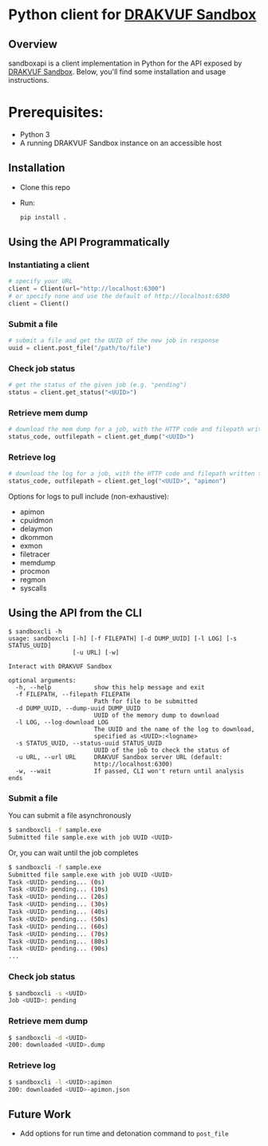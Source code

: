 # Python client for [DRAKVUF Sandbox](https://github.com/CERT-Polska/drakvuf-sandbox)

## Overview

sandboxapi is a client implementation in Python for the API exposed by
[DRAKVUF Sandbox](https://github.com/CERT-Polska/drakvuf-sandbox). Below, you'll find some installation and usage
instructions.

# Prerequisites:
- Python 3
- A running DRAKVUF Sandbox instance on an accessible host

## Installation

* Clone this repo
* Run:

    ```bash
    pip install .
    ```

## Using the API Programmatically

### Instantiating a client

```python
# specify your URL
client = Client(url="http://localhost:6300")
# or specify none and use the default of http://localhost:6300
client = Client()
```

### Submit a file

```python
# submit a file and get the UUID of the new job in response
uuid = client.post_file("/path/to/file")
```

### Check job status

```python
# get the status of the given job (e.g. "pending")
status = client.get_status("<UUID>")
```

### Retrieve mem dump

```python
# download the mem dump for a job, with the HTTP code and filepath written to returned
status_code, outfilepath = client.get_dump("<UUID>")
```

### Retrieve log

```python
# download the log for a job, with the HTTP code and filepath written to returned
status_code, outfilepath = client.get_log("<UUID>", "apimon")
```

Options for logs to pull include (non-exhaustive):
* apimon
* cpuidmon
* delaymon
* dkommon
* exmon
* filetracer
* memdump
* procmon
* regmon
* syscalls

## Using the API from the CLI

```
$ sandboxcli -h
usage: sandboxcli [-h] [-f FILEPATH] [-d DUMP_UUID] [-l LOG] [-s STATUS_UUID]
                  [-u URL] [-w]

Interact with DRAKVUF Sandbox

optional arguments:
  -h, --help            show this help message and exit
  -f FILEPATH, --filepath FILEPATH
                        Path for file to be submitted
  -d DUMP_UUID, --dump-uuid DUMP_UUID
                        UUID of the memory dump to download
  -l LOG, --log-download LOG
                        The UUID and the name of the log to download,
                        specified as <UUID>:<logname>
  -s STATUS_UUID, --status-uuid STATUS_UUID
                        UUID of the job to check the status of
  -u URL, --url URL     DRAKVUF Sandbox server URL (default:
                        http://localhost:6300)
  -w, --wait            If passed, CLI won't return until analysis ends
```

### Submit a file

You can submit a file asynchronously

```bash
$ sandboxcli -f sample.exe
Submitted file sample.exe with job UUID <UUID>
```

Or, you can wait until the job completes
```bash
$ sandboxcli -f sample.exe
Submitted file sample.exe with job UUID <UUID>
Task <UUID> pending... (0s)
Task <UUID> pending... (10s)
Task <UUID> pending... (20s)
Task <UUID> pending... (30s)
Task <UUID> pending... (40s)
Task <UUID> pending... (50s)
Task <UUID> pending... (60s)
Task <UUID> pending... (70s)
Task <UUID> pending... (80s)
Task <UUID> pending... (90s)
...
```

### Check job status

```bash
$ sandboxcli -s <UUID>
Job <UUID>: pending
```

### Retrieve mem dump

```bash
$ sandboxcli -d <UUID>
200: downloaded <UUID>.dump
```

### Retrieve log

```bash
$ sandboxcli -l <UUID>:apimon
200: downloaded <UUID>-apimon.json
```

## Future Work

* Add options for run time and detonation command to `post_file`